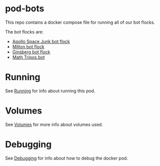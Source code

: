 # pod-bots

This repo contains a docker compose file for running 
all of our bot flocks.

The bot flocks are:

* [Apollo Space Junk bot flock](https://twitter.com/charlesreid1/lists/space-junk-botflock)
* [Milton bot flock](https://twitter.com/charlesreid1/lists/miltonbotflock)
* [Ginsberg bot flock](https://twitter.com/charlesreid1/lists/ginsbergbotflock)
* [Math Tripos bot](https://twitter.com/math_tripos)

# Running

See [Running](/Running.md) for info about running this pod.

# Volumes

See [Volumes](/Volumes.d) for more info about volumes used.

# Debugging

See [Debugging](/Debugging.md) for info about how to debug the docker pod.


